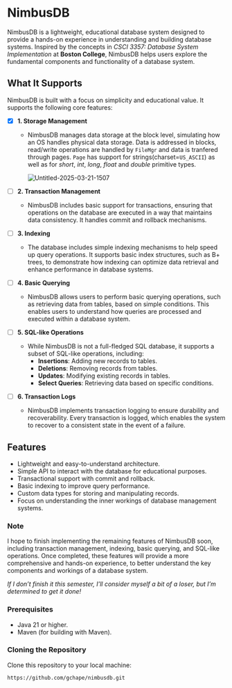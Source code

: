 # NimbusDB

NimbusDB is a lightweight, educational database system designed to provide a hands-on experience in understanding and building database systems. Inspired by the concepts in _CSCI 3357: Database System Implementation_ at **Boston College**, NimbusDB helps users explore the fundamental components and functionality of a database system.

## What It Supports

NimbusDB is built with a focus on simplicity and educational value. It supports the following core features:

- [x] **1. Storage Management**
   - NimbusDB manages data storage at the block level, simulating how an OS handles physical data storage. Data is addressed in blocks, read/write operations are handled by `FileMgr` and data is tranfered through pages.
     `Page` has support for strings(charset=`US_ASCII`) as well as for _short_, _int_, _long_, _float_ and _double_ primitive types.

     ![Untitled-2025-03-21-1507](https://github.com/user-attachments/assets/257d70d4-3766-4fca-854a-93e5c0a32c30)

- [ ] **2. Transaction Management**
   - NimbusDB includes basic support for transactions, ensuring that operations on the database are executed in a way that maintains data consistency. It handles commit and rollback mechanisms.

- [ ] **3. Indexing**
   - The database includes simple indexing mechanisms to help speed up query operations. It supports basic index structures, such as B+ trees, to demonstrate how indexing can optimize data retrieval and enhance performance in database systems.

- [ ] **4. Basic Querying**
   - NimbusDB allows users to perform basic querying operations, such as retrieving data from tables, based on simple conditions. This enables users to understand how queries are processed and executed within a database system.

- [ ] **5. SQL-like Operations**
   - While NimbusDB is not a full-fledged SQL database, it supports a subset of SQL-like operations, including:
     - **Insertions**: Adding new records to tables.
     - **Deletions**: Removing records from tables.
     - **Updates**: Modifying existing records in tables.
     - **Select Queries**: Retrieving data based on specific conditions.

- [ ] **6. Transaction Logs**
   - NimbusDB implements transaction logging to ensure durability and recoverability. Every transaction is logged, which enables the system to recover to a consistent state in the event of a failure.

## Features

- Lightweight and easy-to-understand architecture.
- Simple API to interact with the database for educational purposes.
- Transactional support with commit and rollback.
- Basic indexing to improve query performance.
- Custom data types for storing and manipulating records.
- Focus on understanding the inner workings of database management systems.

### Note
I hope to finish implementing the remaining features of NimbusDB soon, including transaction management, indexing, basic querying, and SQL-like operations. Once completed, these features will provide a more comprehensive and hands-on experience, to better understand the key components and workings of a database system. 

_If I don’t finish it this semester, I’ll consider myself a bit of a loser, but I’m determined to get it done!_

### Prerequisites

- Java 21 or higher.
- Maven (for building with Maven).

### Cloning the Repository

Clone this repository to your local machine:

```bash
https://github.com/gchape/nimbusdb.git
